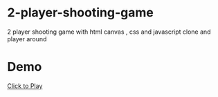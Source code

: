 # 2-player-shooting-game
2 player shooting game with html canvas , css and javascript
clone and player around


# Demo 
<a href="https://mtouthang.github.io/2-player-shooting-game/">Click to Play</a>
